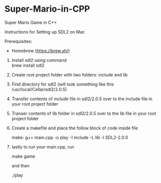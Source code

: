 # Super-Mario-in-CPP
Super Mario Game in C++

Instructions for Setting up SDL2 on Mac

Prerequisites:
- Homebrew (https://brew.sh/)

1. Install sdl2 using command \
  brew install sdl2

2. Create root project folder with two folders: include and lib

3. Find directory for sdl2 (will look something like this /usr/local/Cellar/sdl2/2.0.5)

4. Transfer contents of include file in sdl2/2.0.5 over to the include file in your root project folder

5. Transer contents of lib folder in sdl2/2.0.5 over to the lib file in your root project folder

6. Create a makefile and place the follow block of code inside file

   make:
     g++ main.cpp -o play -I include -L lib -l SDL2-2.0.0

8. lastly to run your main.cpp, run

    make game

    and then

   ./play
